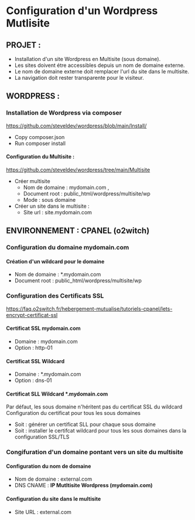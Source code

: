 # Configuration d'un Wordpress Mutlisite 

## PROJET :
- Installation d'un site Wordpress en Multisite (sous domaine).
- Les sites doivent étre accessibles depuis un nom de domaine externe.
- Le nom de domaine externe doit remplacer l'url du site dans le multisite.
- La navigation doit rester transparente pour le visiteur.

## WORDPRESS :

### Installation de Wordpress via composer 
https://github.com/steveldev/wordpress/blob/main/Install/
- Copy composer.json
- Run composer install

#### Configuration du Multisite :
https://github.com/steveldev/wordpress/tree/main/Multisite
- Créer multisite 
  - Nom de domaine : mydomain.com , 
  - Document root  : public_html/wordpress/multisite/wp
  - Mode           : sous domaine
- Créer un site dans le multisite : 
  - Site url : site.mydomain.com


## ENVIRONNEMENT : CPANEL (o2witch) 

### Configuration du domaine mydomain.com

#### Création d'un wildcard pour le domaine
  - Nom de domaine : *.mydomain.com 
  - Document root  : public_html/wordpress/multisite/wp

### Configuration des Certificats SSL
  https://faq.o2switch.fr/hebergement-mutualise/tutoriels-cpanel/lets-encrypt-certificat-ssl
  
 #### Certificat SSL mydomain.com 
  - Domaine : mydomain.com 
  - Option  : http-01
 
#### Certificat SSL Wildcard
  - Domaine : *.mydomain.com 
  - Option  : dns-01

#### Certificat SLL Wildcard *.mydomain.com
  Par défaut, les sous domaine n'héritent pas du certificat SSL du wildcard  
  Configuration du certificat pour tous les sous domaines
  - Soit : générer un certificat SLL pour chaque sous domaine
  - Soit : installer le certifcat wildcard pour tous les sous domaines dans la configuration SSL/TLS

### Congifuration d'un domaine pontant vers un site du multisite
 
#### Configuration du nom de domaine 
- Nom de domaine : external.com 
- DNS CNAME      : **IP Mutltisite Wordpress (mydomain.com)**
 
#### Configuration du site dans le multisite
- Site URL : external.com
